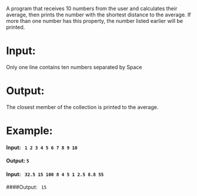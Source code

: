 ﻿A program that receives 10 numbers from the user and calculates their average, then prints the number with the shortest distance to the average. If more than one number has this property, the number listed earlier will be printed.

# Input:
Only one line contains ten numbers separated by Space

# Output:
The closest member of the collection is printed to the average.

# Example:

#### Input: ``` 1 2 3 4 5 6 7 8 9 10```<br>
#### Output:  ```5```

#### Input:  ``` 32.5 15 100 8 4 5 1 2.5 8.8 55```<br>
####Output:   ``` 15```
